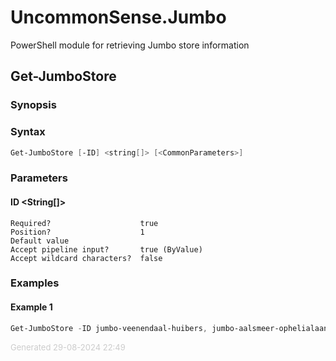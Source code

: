 # UncommonSense.Jumbo

PowerShell module for retrieving Jumbo store information

<a name="Get-JumboStore"></a>
## Get-JumboStore
### Synopsis

### Syntax
```powershell
Get-JumboStore [-ID] <string[]> [<CommonParameters>]
```
### Parameters
#### ID &lt;String[]&gt;
    
    Required?                    true
    Position?                    1
    Default value                
    Accept pipeline input?       true (ByValue)
    Accept wildcard characters?  false
### Examples
#### Example 1 
```powershell
Get-JumboStore -ID jumbo-veenendaal-huibers, jumbo-aalsmeer-ophelialaan

```


<div style='font-size:small; color: #ccc'>Generated 29-08-2024 22:49</div>

